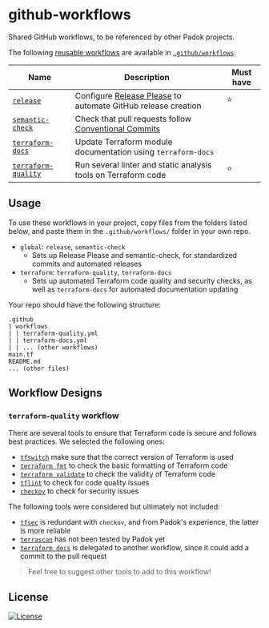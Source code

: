 # github-workflows

Shared GitHub workflows, to be referenced by other Padok projects.

The following [reusable workflows](https://docs.github.com/en/actions/using-workflows/reusing-workflows) are available in [`.github/workflows`](.github/workflows/):

<!-- prettier-ignore -->
| Name | Description | Must have |
| ---- | ----------- | --------- |
| [`release`](.github/workflows/release.yml) | Configure [Release Please](https://www.notion.so/How-to-configure-Release-Please-9f2c511fe22d4fd29c66cebe41b57a1f) to automate GitHub release creation | ⭐ |
| [`semantic-check`](.github/workflows/semantic-check.yml) | Check that pull requests follow [Conventional Commits](https://www.conventionalcommits.org/en/v1.0.0/) |
| [`terraform-docs`](.github/workflows/terraform-docs.yml) | Update Terraform module documentation using `terraform-docs` |
| [`terraform-quality`](.github/workflows/terraform-quality.yml) | Run several linter and static analysis tools on Terraform code | ⭐ |

## Usage

To use these workflows in your project, copy files from the folders listed below, and paste them in the `.github/workflows/` folder in your own repo.

- `global`: `release`, `semantic-check`
  - Sets up Release Please and semantic-check, for standardized commits and automated releases
- `terraform`: `terraform-quality`, `terraform-docs`
  - Sets up automated Terraform code quality and security checks, as well as `terraform-docs` for automated documentation updating

Your repo should have the following structure:

```
.github
| workflows
| | terraform-quality.yml
| | terraform-docs.yml
| | ... (other workflows)
main.tf
README.md
... (other files)
```

## Workflow Designs

### `terraform-quality` workflow

There are several tools to ensure that Terraform code is secure and follows best practices. We selected the following ones:

- [`tfswitch`](https://github.com/warrensbox/terraform-switcher) make sure that the correct version of Terraform is used
- [`terraform fmt`](https://www.terraform.io/docs/cli/commands/fmt.html) to check the basic formatting of Terraform code
- [`terraform validate`](https://www.terraform.io/docs/cli/commands/validate.html) to check the validity of Terraform code
- [`tflint`](https://github.com/terraform-linters/tflint) to check for code quality issues
- [`checkov`](https://www.checkov.io/) to check for security issues

The following tools were considered but ultimately not included:

- [`tfsec`](https://github.com/aquasecurity/tfsec) is redundant with `checkov`, and from Padok's experience, the latter is more reliable
- [`terrascan`](https://github.com/tenable/terrascan) has not been tested by Padok yet
- [`terraform docs`](https://www.terraform.io/docs/commands/docs/index.html) is delegated to another workflow, since it could add a commit to the pull request

> Feel free to suggest other tools to add to this workflow!

## License

[![License](https://img.shields.io/badge/License-Apache_2.0-blue.svg)](https://opensource.org/licenses/Apache-2.0)
